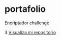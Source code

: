 # portafolio
Encriptador challenge

3  <a href="https://joselyn31.github.io/portafolio/">Visualiza mi repositorio</a>
